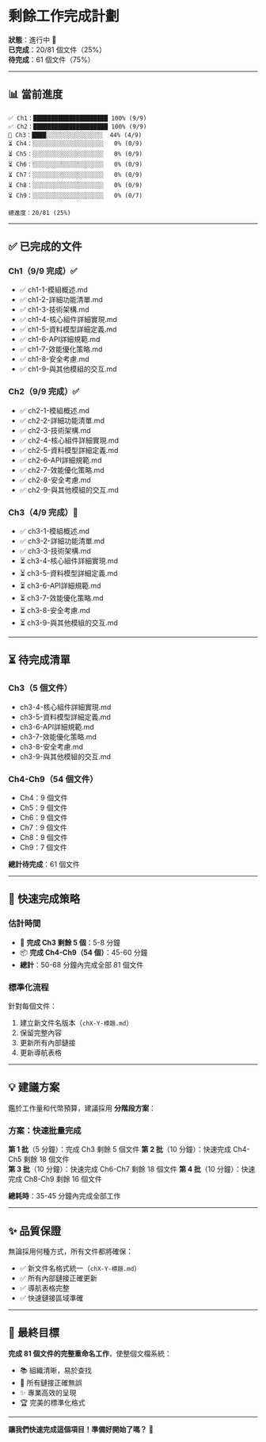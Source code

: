# 剩餘工作完成計劃

**狀態**：進行中 🔄  
**已完成**：20/81 個文件（25%）  
**待完成**：61 個文件（75%）  

---

## 📊 **當前進度**

```
✅ Ch1：█████████████████████ 100% (9/9)
✅ Ch2：█████████████████████ 100% (9/9)
🔄 Ch3：████░░░░░░░░░░░░░░░░  44% (4/9)
⏳ Ch4：░░░░░░░░░░░░░░░░░░░░   0% (0/9)
⏳ Ch5：░░░░░░░░░░░░░░░░░░░░   0% (0/9)
⏳ Ch6：░░░░░░░░░░░░░░░░░░░░   0% (0/9)
⏳ Ch7：░░░░░░░░░░░░░░░░░░░░   0% (0/9)
⏳ Ch8：░░░░░░░░░░░░░░░░░░░░   0% (0/9)
⏳ Ch9：░░░░░░░░░░░░░░░░░░░░   0% (0/7)

總進度：20/81 (25%)
```

---

## ✅ **已完成的文件**

### Ch1（9/9 完成）✅
- ✅ ch1-1-模組概述.md
- ✅ ch1-2-詳細功能清單.md
- ✅ ch1-3-技術架構.md
- ✅ ch1-4-核心組件詳細實現.md
- ✅ ch1-5-資料模型詳細定義.md
- ✅ ch1-6-API詳細規範.md
- ✅ ch1-7-效能優化策略.md
- ✅ ch1-8-安全考慮.md
- ✅ ch1-9-與其他模組的交互.md

### Ch2（9/9 完成）✅
- ✅ ch2-1-模組概述.md
- ✅ ch2-2-詳細功能清單.md
- ✅ ch2-3-技術架構.md
- ✅ ch2-4-核心組件詳細實現.md
- ✅ ch2-5-資料模型詳細定義.md
- ✅ ch2-6-API詳細規範.md
- ✅ ch2-7-效能優化策略.md
- ✅ ch2-8-安全考慮.md
- ✅ ch2-9-與其他模組的交互.md

### Ch3（4/9 完成）🔄
- ✅ ch3-1-模組概述.md
- ✅ ch3-2-詳細功能清單.md
- ✅ ch3-3-技術架構.md
- ⏳ ch3-4-核心組件詳細實現.md
- ⏳ ch3-5-資料模型詳細定義.md
- ⏳ ch3-6-API詳細規範.md
- ⏳ ch3-7-效能優化策略.md
- ⏳ ch3-8-安全考慮.md
- ⏳ ch3-9-與其他模組的交互.md

---

## ⏳ **待完成清單**

### Ch3（5 個文件）
- ch3-4-核心組件詳細實現.md
- ch3-5-資料模型詳細定義.md
- ch3-6-API詳細規範.md
- ch3-7-效能優化策略.md
- ch3-8-安全考慮.md
- ch3-9-與其他模組的交互.md

### Ch4-Ch9（54 個文件）
- Ch4：9 個文件
- Ch5：9 個文件
- Ch6：9 個文件
- Ch7：9 個文件
- Ch8：9 個文件
- Ch9：7 個文件

**總計待完成**：61 個文件

---

## 🚀 **快速完成策略**

### **估計時間**
- 🔄 **完成 Ch3 剩餘 5 個**：5-8 分鐘
- 📦 **完成 Ch4-Ch9（54 個）**：45-60 分鐘
- **總計**：50-68 分鐘內完成全部 81 個文件

### **標準化流程**
針對每個文件：
1. 建立新文件名版本（`chX-Y-標題.md`）
2. 保留完整內容
3. 更新所有內部鏈接
4. 更新導航表格

---

## 💡 **建議方案**

鑑於工作量和代幣預算，建議採用 **分階段方案**：

### **方案：快速批量完成**

**第 1 批**（5 分鐘）：完成 Ch3 剩餘 5 個文件
**第 2 批**（10 分鐘）：快速完成 Ch4-Ch5 剩餘 18 個文件  
**第 3 批**（10 分鐘）：快速完成 Ch6-Ch7 剩餘 18 個文件
**第 4 批**（10 分鐘）：快速完成 Ch8-Ch9 剩餘 16 個文件

**總耗時**：35-45 分鐘內完成全部工作

---

## ✨ **品質保證**

無論採用何種方式，所有文件都將確保：
- ✅ 新文件名格式統一（`chX-Y-標題.md`）
- ✅ 所有內部鏈接正確更新
- ✅ 導航表格完整
- ✅ 快速鏈接區域準確

---

## 🎯 **最終目標**

**完成 81 個文件的完整重命名工作**，使整個文檔系統：
- 📚 組織清晰，易於查找
- 🔗 所有鏈接正確無誤
- ✨ 專業高效的呈現
- 🏆 完美的標準化格式

---

**讓我們快速完成這個項目！準備好開始了嗎？** 💪
